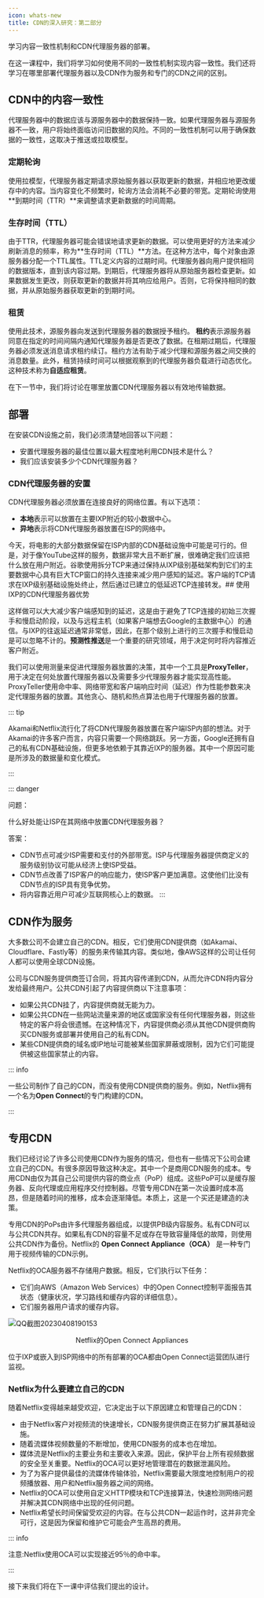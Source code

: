 ```yaml
---
icon: whats-new
title: CDN的深入研究：第二部分
---
```



学习内容一致性机制和CDN代理服务器的部署。

在这一课程中，我们将学习如何使用不同的一致性机制实现内容一致性。我们还将学习在哪里部署代理服务器以及CDN作为服务和专门的CDN之间的区别。

## CDN中的内容一致性

代理服务器中的数据应该与源服务器中的数据保持一致。如果代理服务器与源服务器不一致，用户将始终面临访问旧数据的风险。不同的一致性机制可以用于确保数据的一致性，这取决于推送或拉取模型。

### 定期轮询

使用拉模型，代理服务器定期请求原始服务器以获取更新的数据，并相应地更改缓存中的内容。当内容变化不频繁时，轮询方法会消耗不必要的带宽。定期轮询使用**到期时间（TTR）**来调整请求更新数据的时间周期。

### 生存时间（TTL）

由于TTR，代理服务器可能会错误地请求更新的数据。可以使用更好的方法来减少刷新消息的频率，称为**生存时间（TTL）**方法。在这种方法中，每个对象由源服务器分配一个TTL属性。TTL定义内容的过期时间。代理服务器向用户提供相同的数据版本，直到该内容过期。到期后，代理服务器将从原始服务器检查更新。如果数据发生更改，则获取更新的数据并将其响应给用户。否则，它将保持相同的数据，并从原始服务器获取更新的到期时间。

### 租赁

使用此技术，源服务器向发送到代理服务器的数据授予租约。 **租约**表示源服务器同意在指定的时间间隔内通知代理服务器是否更改了数据。在租期过期后，代理服务器必须发送消息请求租约续订。租约方法有助于减少代理和源服务器之间交换的消息数量。此外，租赁持续时间可以根据观察到的代理服务器负载进行动态优化。这种技术称为**自适应租赁**。

在下一节中，我们将讨论在哪里放置CDN代理服务器以有效地传输数据。

## 部署

在安装CDN设施之前，我们必须清楚地回答以下问题：

- 安置代理服务器的最佳位置以最大程度地利用CDN技术是什么？
- 我们应该安装多少个CDN代理服务器？

### CDN代理服务器的安置

CDN代理服务器必须放置在连接良好的网络位置。有以下选项：

- **本地**表示可以放置在主要IXP附近的较小数据中心。
- **异地**表示将CDN代理服务器放置在ISP的网络中。

今天，将电影的大部分数据保留在ISP内部的CDN基础设施中可能是可行的。但是，对于像YouTube这样的服务，数据非常大且不断扩展，很难确定我们应该把什么放在用户附近。谷歌使用拆分TCP来通过保持从IXP级别基础架构到它们的主要数据中心具有巨大TCP窗口的持久连接来减少用户感知的延迟。客户端的TCP请求在IXP级别基础设施处终止，然后通过已建立的低延迟TCP连接转发。## 使用IXP的CDN代理服务器优势

这样做可以大大减少客户端感知到的延迟，这是由于避免了TCP连接的初始三次握手和慢启动阶段，以及与远程主机（如果客户端想去Google的主数据中心）的通信。与IXP的往返延迟通常非常低，因此，在那个级别上进行的三次握手和慢启动是可以忽略不计的。**预测性推送**是一个重要的研究领域，用于决定何时将内容推近客户附近。

我们可以使用测量来促进代理服务器放置的决策，其中一个工具是**ProxyTeller**，用于决定在何处放置代理服务器以及需要多少代理服务器才能实现高性能。ProxyTeller使用命中率、网络带宽和客户端响应时间（延迟）作为性能参数来决定代理服务器的放置。其他贪心、随机和热点算法也用于代理服务器的放置。

::: tip

Akamai和Netflix流行化了将CDN代理服务器放置在客户端ISP内部的想法。对于Akamai的许多客户而言，内容只需要一个网络跳跃。另一方面，Google还拥有自己的私有CDN基础设施，但更多地依赖于其靠近IXP的服务器。其中一个原因可能是所涉及的数据量和变化模式。

:::

::: danger

问题：

什么好处能让ISP在其网络中放置CDN代理服务器？

答案：

* CDN节点可减少ISP需要和支付的外部带宽。ISP与代理服务器提供商定义的服务级别协议可能从经济上使ISP受益。
* CDN节点改善了ISP客户的响应能力，使ISP客户更加满意。这使他们比没有CDN节点的ISP具有竞争优势。
* 将内容靠近用户可减少互联网核心上的数据。
:::

## CDN作为服务

大多数公司不会建立自己的CDN。相反，它们使用CDN提供商（如Akamai、Cloudflare、Fastly等）的服务来传输其内容。类似地，像AWS这样的公司让任何人都可以使用全球CDN设施。

公司与CDN服务提供商签订合同，将其内容传递到CDN，从而允许CDN将内容分发给最终用户。公共CDN引起了内容提供商以下注意事项：

- 如果公共CDN挂了，内容提供商就无能为力。
- 如果公共CDN在一些网站流量来源的地区或国家没有任何代理服务器，则这些特定的客户将会很遗憾。在这种情况下，内容提供商必须从其他CDN提供商购买CDN服务或部署并使用自己的私有CDN。
- 某些CDN提供商的域名或IP地址可能被某些国家屏蔽或限制，因为它们可能提供被这些国家禁止的内容。

::: info

一些公司制作了自己的CDN，而没有使用CDN提供商的服务。例如，Netflix拥有一个名为**Open Connect**的专门构建的CDN。

:::

## 专用CDN

我们已经讨论了许多公司使用CDN作为服务的情况，但也有一些情况下公司会建立自己的CDN。有很多原因导致这种决定。其中一个是商用CDN服务的成本。专用CDN由仅为其自己公司提供内容的商业点（PoP）组成。这些PoP可以是缓存服务器、反向代理或应用程序交付控制器。尽管专用CDN在第一次设置时成本高昂，但是随着时间的推移，成本会逐渐降低。本质上，这是一个买还是建造的决策。

专用CDN的PoPs由许多代理服务器组成，以提供PB级内容服务。私有CDN可以与公共CDN共存。如果私有CDN的容量不足或存在导致容量降低的故障，则使用公共CDN作为备份。Netflix的 **Open Connect Appliance（OCA）** 是一种专门用于视频传输的CDN示例。

Netflix的OCA服务器不存储用户数据。相反，它们执行以下任务：

- 它们向AWS（Amazon Web Services）中的Open Connect控制平面报告其状态（健康状况，学习路线和缓存内容的详细信息）。
- 它们服务器用户请求的缓存内容。

![QQ截图20230408190153](/img/11-Content%20Delivery%20Network%20(CDN)/QQ%E6%88%AA%E5%9B%BE20230408190153.png)

<center>Netflix的Open Connect Appliances</center>

位于IXP或嵌入到ISP网络中的所有部署的OCA都由Open Connect运营团队进行监视。

### Netflix为什么要建立自己的CDN

随着Netflix变得越来越受欢迎，它决定出于以下原因建立和管理自己的CDN：
- 由于Netflix客户对视频流的快速增长，CDN服务提供商正在努力扩展其基础设施。
- 随着流媒体视频数量的不断增加，使用CDN服务的成本也在增加。
- 媒体流是Netflix的主要业务和主要收入来源。因此，保护平台上所有视频数据的安全至关重要。Netflix的OCA可以更好地管理潜在的数据泄漏风险。
- 为了为客户提供最佳的流媒体传输体验，Netflix需要最大限度地控制用户的视频播放器、用户和Netflix服务器之间的网络。
- Netflix的OCA可以使用自定义HTTP模块和TCP连接算法，快速检测网络问题并解决其CDN网络中出现的任何问题。
- Netflix希望长时间保留受欢迎的内容。在与公共CDN一起运作时，这并非完全可行，这是因为保留和维护它可能会产生高昂的费用。

::: info

注意:Netflix使用OCA可以实现接近95％的命中率。

:::

接下来我们将在下一课中评估我们提出的设计。